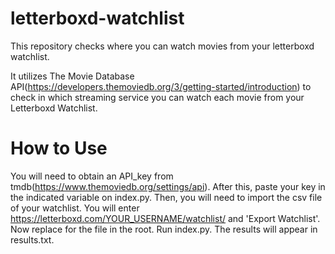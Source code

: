 # letterboxd-watchlist
This repository checks where you can watch movies from your letterboxd watchlist.

It utilizes The Movie Database API(https://developers.themoviedb.org/3/getting-started/introduction) to check in which streaming service you can watch each movie from your Letterboxd Watchlist.

# How to Use
You will need to obtain an API_key from tmdb(https://www.themoviedb.org/settings/api). After this, paste your key in the indicated variable on index.py.
Then, you will need to import the csv file of your watchlist. You will enter https://letterboxd.com/YOUR_USERNAME/watchlist/ and 'Export Watchlist'. Now replace for the file in the root.
Run index.py. The results will appear in results.txt.
